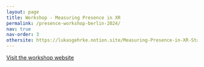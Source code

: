 ```yaml
---
layout: page
title: Workshop - Measuring Presence in XR
permalink: /presence-workshop-berlin-2024/
nav: true
nav-order: 3
othersite: https://lukasgehrke.notion.site/Measuring-Presence-in-XR-State-of-the-art-and-Outstanding-Challenges-fe4858e113844f3b8798c5d68e39a55f?pvs=4
---
```


<a href="{{page.othersite}}">Visit the workshop website</a>